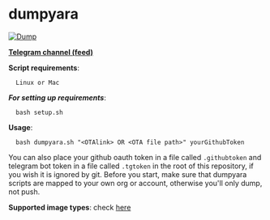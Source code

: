 # dumpyara

[![Dump](https://github.com/redznn/dumpyara/actions/workflows/dump.yml/badge.svg)](https://github.com/redznn/dumpyara/actions/workflows/dump.yml)

**[Telegram channel (feed)](https://t.me/Redznn_dumps)**

**Script requirements**:

      Linux or Mac

***For setting up requirements***:

      bash setup.sh

**Usage**:

      bash dumpyara.sh "<OTAlink> OR <OTA file path>" yourGithubToken

You can also place your github oauth token in a file called `.githubtoken` and telegram bot token in a file called `.tgtoken` in the root of this repository, if you wish it is ignored by git.
Before you start, make sure that dumpyara scripts are mapped to your own org or account, otherwise you'll only dump, not push.

**Supported image types**:
check [here](https://github.com/AndroidDumps/Firmware_extractor/blob/master/extractor.sh#L3)
